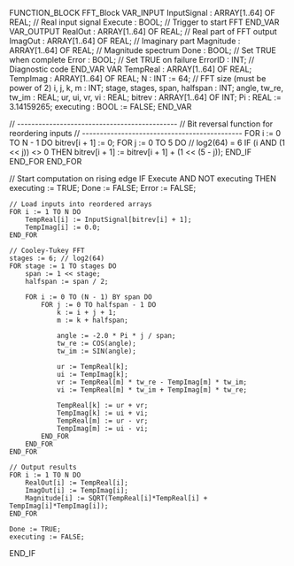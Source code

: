 FUNCTION_BLOCK FFT_Block
VAR_INPUT
    InputSignal : ARRAY[1..64] OF REAL;  // Real input signal
    Execute     : BOOL;                  // Trigger to start FFT
END_VAR
VAR_OUTPUT
    RealOut     : ARRAY[1..64] OF REAL;  // Real part of FFT output
    ImagOut     : ARRAY[1..64] OF REAL;  // Imaginary part
    Magnitude   : ARRAY[1..64] OF REAL;  // Magnitude spectrum
    Done        : BOOL;                  // Set TRUE when complete
    Error       : BOOL;                  // Set TRUE on failure
    ErrorID     : INT;                   // Diagnostic code
END_VAR
VAR
    TempReal    : ARRAY[1..64] OF REAL;
    TempImag    : ARRAY[1..64] OF REAL;
    N           : INT := 64;             // FFT size (must be power of 2)
    i, j, k, m  : INT;
    stage, stages, span, halfspan : INT;
    angle, tw_re, tw_im : REAL;
    ur, ui, vr, vi : REAL;
    bitrev     : ARRAY[1..64] OF INT;
    Pi         : REAL := 3.14159265;
    executing  : BOOL := FALSE;
END_VAR

// ---------------------------------------------
// Bit reversal function for reordering inputs
// ---------------------------------------------
FOR i := 0 TO N - 1 DO
    bitrev[i + 1] := 0;
    FOR j := 0 TO 5 DO // log2(64) = 6
        IF (i AND (1 << j)) <> 0 THEN
            bitrev[i + 1] := bitrev[i + 1] + (1 << (5 - j));
        END_IF
    END_FOR
END_FOR

// Start computation on rising edge
IF Execute AND NOT executing THEN
    executing := TRUE;
    Done := FALSE;
    Error := FALSE;

    // Load inputs into reordered arrays
    FOR i := 1 TO N DO
        TempReal[i] := InputSignal[bitrev[i] + 1];
        TempImag[i] := 0.0;
    END_FOR

    // Cooley-Tukey FFT
    stages := 6; // log2(64)
    FOR stage := 1 TO stages DO
        span := 1 << stage;
        halfspan := span / 2;

        FOR i := 0 TO (N - 1) BY span DO
            FOR j := 0 TO halfspan - 1 DO
                k := i + j + 1;
                m := k + halfspan;

                angle := -2.0 * Pi * j / span;
                tw_re := COS(angle);
                tw_im := SIN(angle);

                ur := TempReal[k];
                ui := TempImag[k];
                vr := TempReal[m] * tw_re - TempImag[m] * tw_im;
                vi := TempReal[m] * tw_im + TempImag[m] * tw_re;

                TempReal[k] := ur + vr;
                TempImag[k] := ui + vi;
                TempReal[m] := ur - vr;
                TempImag[m] := ui - vi;
            END_FOR
        END_FOR
    END_FOR

    // Output results
    FOR i := 1 TO N DO
        RealOut[i] := TempReal[i];
        ImagOut[i] := TempImag[i];
        Magnitude[i] := SQRT(TempReal[i]*TempReal[i] + TempImag[i]*TempImag[i]);
    END_FOR

    Done := TRUE;
    executing := FALSE;
END_IF
